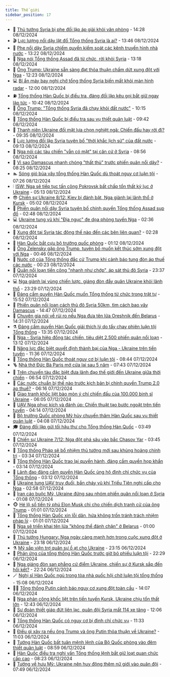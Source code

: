 ```yaml
---
title: Thế giới
sidebar_position: 17
---
```


<!-- dantri-the-gioi:START -->
- 🌋 [Thủ tướng Syria bị phe đối lập áp giải khỏi văn phòng](https://dantri.com.vn/the-gioi/thu-tuong-syria-bi-phe-doi-lap-ap-giai-khoi-van-phong-20241208174632070.htm) - 14:28 08/12/2024
- 🎬 [Lực lượng nổi dậy lật đổ Tổng thống Syria là ai?](https://dantri.com.vn/the-gioi/luc-luong-noi-day-lat-do-tong-thong-syria-la-ai-20241208204513653.htm) - 13:46 08/12/2024
- 🧰 [Phe nổi dậy Syria chiếm quyền kiểm soát các kênh truyền hình nhà nước](https://dantri.com.vn/the-gioi/phe-noi-day-syria-chiem-quyen-kiem-soat-cac-kenh-truyen-hinh-nha-nuoc-20241208181302145.htm) - 13:22 08/12/2024
- 🌋 [Nga nói Tổng thống Assad đã từ chức, rời khỏi Syria](https://dantri.com.vn/the-gioi/nga-noi-tong-thong-assad-da-tu-chuc-roi-khoi-syria-20241208201803385.htm) - 13:18 08/12/2024
- 🗽 [Ông Trump: Ukraine sẵn sàng đạt thỏa thuận chấm dứt xung đột với Nga](https://dantri.com.vn/the-gioi/ong-trump-ukraine-san-sang-dat-thoa-thuan-cham-dut-xung-dot-voi-nga-20241208174807947.htm) - 12:23 08/12/2024
- 💻 [Bí ẩn máy bay nghi chở tổng thống Syria biến mất khỏi màn hình radar](https://dantri.com.vn/the-gioi/bi-an-may-bay-nghi-cho-tong-thong-syria-bien-mat-khoi-man-hinh-radar-20241208181344653.htm) - 12:00 08/12/2024
- ⛽️ [Tổng thống Hàn Quốc bị điều tra, đảng đối lập kêu gọi bắt giữ ngay lập tức](https://dantri.com.vn/the-gioi/tong-thong-han-quoc-bi-dieu-tra-dang-doi-lap-keu-goi-bat-giu-ngay-lap-tuc-20241208163544656.htm) - 10:42 08/12/2024
- 🤩 [Ông Trump: &quot;Tổng thống Syria đã chạy khỏi đất nước&quot;](https://dantri.com.vn/the-gioi/ong-trump-tong-thong-syria-da-chay-khoi-dat-nuoc-20241208170532439.htm) - 10:15 08/12/2024
- 🧐 [Tổng thống Hàn Quốc bị điều tra sau vụ thiết quân luật](https://dantri.com.vn/the-gioi/tong-thong-han-quoc-bi-dieu-tra-sau-vu-thiet-quan-luat-20241208151924559.htm) - 09:42 08/12/2024
- 🎊 [Thanh niên Ukraine đối mặt lựa chọn nghiệt ngã: Chiến đấu hay rời đi?](https://dantri.com.vn/the-gioi/thanh-nien-ukraine-doi-mat-lua-chon-nghiet-nga-chien-dau-hay-roi-di-20241208111306918.htm) - 09:35 08/12/2024
- 📝 [Lực lượng đối lập Syria tuyên bố &quot;thời khắc lịch sử&quot; của đất nước](https://dantri.com.vn/the-gioi/luc-luong-doi-lap-syria-tuyen-bo-thoi-khac-lich-su-cua-dat-nuoc-20241208154053911.htm) - 09:13 08/12/2024
- 🤡 [Nga nói các tàu chiến &quot;vẫn có mặt&quot; tại căn cứ ở Syria](https://dantri.com.vn/the-gioi/nga-noi-cac-tau-chien-van-co-mat-tai-can-cu-o-syria-20241208155453166.htm) - 08:56 08/12/2024
- 🥷 [Vì sao Damascus nhanh chóng &quot;thất thủ&quot; trước phiến quân nổi dậy?](https://dantri.com.vn/the-gioi/vi-sao-damascus-nhanh-chong-that-thu-truoc-phien-quan-noi-day-20241208152251584.htm) - 08:25 08/12/2024
- 🏊 [Sóng gió bủa vây tổng thống Hàn Quốc dù thoát nguy cơ luận tội](https://dantri.com.vn/the-gioi/song-gio-bua-vay-tong-thong-han-quoc-du-thoat-nguy-co-luan-toi-20241208091745508.htm) - 07:26 08/12/2024
- 🕯 [ISW: Nga sẽ tiếp tục tấn công Pokrovsk bất chấp tổn thất kỷ lục ở Ukraine](https://dantri.com.vn/the-gioi/isw-nga-se-tiep-tuc-tan-cong-pokrovsk-bat-chap-ton-that-ky-luc-o-ukraine-20241208120825066.htm) - 05:13 08/12/2024
- 😎 [Chiến sự Ukraine 8/12: Kiev bị đánh bật, Nga giành lại lãnh thổ ở Kursk](https://dantri.com.vn/the-gioi/chien-su-ukraine-812-kiev-bi-danh-bat-nga-gianh-lai-lanh-tho-o-kursk-20241208115246280.htm) - 05:02 08/12/2024
- 🌈 [Phiến quân nổi dậy Syria tuyên bố chính quyền Tổng thống Assad sụp đổ](https://dantri.com.vn/the-gioi/phien-quan-noi-day-syria-tuyen-bo-chinh-quyen-tong-thong-assad-sup-do-20241208094649325.htm) - 02:48 08/12/2024
- 💻 [Ukraine tung vũ khí &quot;Địa ngục&quot; đe dọa phòng tuyến Nga](https://dantri.com.vn/the-gioi/ukraine-tung-vu-khi-dia-nguc-de-doa-phong-tuyen-nga-20241207074535281.htm) - 02:36 08/12/2024
- 🤖 [Xung đột tại Syria tác động thế nào đến các bên liên quan?](https://dantri.com.vn/the-gioi/xung-dot-tai-syria-tac-dong-the-nao-den-cac-ben-lien-quan-20241208092730777.htm) - 02:28 08/12/2024
- 🦏 [Hàn Quốc bắt cựu bộ trưởng quốc phòng](https://dantri.com.vn/the-gioi/han-quoc-bat-cuu-bo-truong-quoc-phong-20241208081140834.htm) - 01:12 08/12/2024
- 🌁 [Ông Zelensky gặp ông Trump, tuyên bố muốn kết thúc sớm xung đột với Nga](https://dantri.com.vn/the-gioi/ong-zelensky-gap-ong-trump-tuyen-bo-muon-ket-thuc-som-xung-dot-voi-nga-20241208072808933.htm) - 00:46 08/12/2024
- 🐘 [Nước cờ của Tổng thống đắc cử Trump khi cảnh báo tung đòn áp thuế các nước](https://dantri.com.vn/the-gioi/nuoc-co-cua-tong-thong-dac-cu-trump-khi-canh-bao-tung-don-ap-thue-cac-nuoc-20241208064945829.htm) - 00:23 08/12/2024
- 🥷 [Quân nổi loạn tiến công &quot;nhanh như chớp&quot;, áp sát thủ đô Syria](https://dantri.com.vn/the-gioi/quan-noi-loan-tien-cong-nhanh-nhu-chop-ap-sat-thu-do-syria-20241208063417130.htm) - 23:37 07/12/2024
- 💻 [Nga giành lại vùng chiến lược, giáng đòn đẩy quân Ukraine khỏi lãnh thổ](https://dantri.com.vn/the-gioi/nga-gianh-lai-vung-chien-luoc-giang-don-day-quan-ukraine-khoi-lanh-tho-20241208060358251.htm) - 23:29 07/12/2024
- 🎡 [Đảng cầm quyền Hàn Quốc muốn Tổng thống từ chức trong trật tự](https://dantri.com.vn/the-gioi/dang-cam-quyen-han-quoc-muon-tong-thong-tu-chuc-trong-trat-tu-20241207225002236.htm) - 15:52 07/12/2024
- 🧰 [Phiến quân nổi loạn cách thủ đô Syria 50km, tìm cách bao vây Damascus](https://dantri.com.vn/the-gioi/phien-quan-noi-loan-cach-thu-do-syria-50km-tim-cach-bao-vay-damascus-20241207214427989.htm) - 14:47 07/12/2024
- 🥸 [Chuyên gia nói về rủi ro nếu Nga đưa tên lửa Oreshnik đến Belarus](https://dantri.com.vn/the-gioi/chuyen-gia-noi-ve-rui-ro-neu-nga-dua-ten-lua-oreshnik-den-belarus-20241207212205524.htm) - 14:31 07/12/2024
- ⚗️ [Đảng cầm quyền Hàn Quốc giải thích lý do tẩy chay phiên luận tội Tổng thống](https://dantri.com.vn/the-gioi/dang-cam-quyen-han-quoc-giai-thich-ly-do-tay-chay-phien-luan-toi-tong-thong-20241207203113723.htm) - 13:35 07/12/2024
- 🌮 [Nga - Syria hiệp đồng tác chiến, tiêu diệt 2.500 phiến quân nổi loạn](https://dantri.com.vn/the-gioi/nga-syria-hiep-dong-tac-chien-tieu-diet-2500-phien-quan-noi-loan-20241207192904064.htm) - 13:12 07/12/2024
- 🎃 [Năng lực đặc biệt quyết định thành bại của Nga - Ukraine trên tiền tuyến](https://dantri.com.vn/the-gioi/nang-luc-dac-biet-quyet-dinh-thanh-bai-cua-nga-ukraine-tren-tien-tuyen-20241207182823823.htm) - 11:36 07/12/2024
- 💫 [Tổng thống Hàn Quốc thoát nguy cơ bị luận tội](https://dantri.com.vn/the-gioi/tong-thong-han-quoc-thoat-nguy-co-bi-luan-toi-20241207154452042.htm) - 08:44 07/12/2024
- 🪜 [Nhà thờ Đức Bà Paris mở cửa lại sau 5 năm](https://dantri.com.vn/the-gioi/nha-tho-duc-ba-paris-mo-cua-lai-sau-5-nam-20241207142709531.htm) - 07:43 07/12/2024
- 🌋 [Trên chuyến tàu đặc biệt đưa lãnh đạo thế giới đến Ukraine giữa thời chiến](https://dantri.com.vn/the-gioi/tren-chuyen-tau-dac-biet-dua-lanh-dao-the-gioi-den-ukraine-giua-thoi-chien-20241207135119846.htm) - 06:54 07/12/2024
- 🦏 [Các nước chuẩn bị thế nào trước kịch bản bị chính quyền Trump 2.0 áp thuế?](https://dantri.com.vn/the-gioi/cac-nuoc-chuan-bi-the-nao-truoc-kich-ban-bi-chinh-quyen-trump-20-ap-thue-20241202103841172.htm) - 06:16 07/12/2024
- 👀 [Giao tranh khốc liệt bào mòn ý chí chiến đấu của 100.000 binh sĩ Ukraine](https://dantri.com.vn/the-gioi/giao-tranh-khoc-liet-bao-mon-y-chi-chien-dau-cua-100000-binh-si-ukraine-20241207122039083.htm) - 06:05 07/12/2024
- 🧰 [UAV Nga phục kích và đánh úp: Chiến thuật tạo bước ngoặt trên tiền tuyến](https://dantri.com.vn/the-gioi/uav-nga-phuc-kich-va-danh-up-chien-thuat-tao-buoc-ngoat-tren-tien-tuyen-20241207095423895.htm) - 04:14 07/12/2024
- 🚀 [Bộ trưởng Quốc phòng Mỹ hủy chuyến thăm Hàn Quốc sau vụ thiết quân luật](https://dantri.com.vn/the-gioi/bo-truong-quoc-phong-my-huy-chuyen-tham-han-quoc-sau-vu-thiet-quan-luat-20241207110740376.htm) - 04:08 07/12/2024
- 🎓 [Đảng đối lập gửi tối hậu thư cho Tổng thống Hàn Quốc](https://dantri.com.vn/the-gioi/dang-doi-lap-gui-toi-hau-thu-cho-tong-thong-han-quoc-20241207094937192.htm) - 03:49 07/12/2024
- 🥸 [Chiến sự Ukraine 7/12: Nga đột phá sâu vào bắc Chasov Yar](https://dantri.com.vn/the-gioi/chien-su-ukraine-712-nga-dot-pha-sau-vao-bac-chasov-yar-20241207103413333.htm) - 03:45 07/12/2024
- 🦅 [Tổng thống Pháp sẽ bổ nhiệm thủ tướng mới sau khủng hoảng chính trị](https://dantri.com.vn/the-gioi/tong-thong-phap-se-bo-nhiem-thu-tuong-moi-sau-khung-hoang-chinh-tri-20241206220736721.htm) - 03:34 07/12/2024
- 🤭 [Tổng thống Hàn Quốc trao lại quyền hành, đảng cầm quyền họp khẩn](https://dantri.com.vn/the-gioi/tong-thong-han-quoc-trao-lai-quyen-hanh-dang-cam-quyen-hop-khan-20241207101012021.htm) - 03:14 07/12/2024
- 🤖 [Lãnh đạo đảng cầm quyền Hàn Quốc ủng hộ đình chỉ chức vụ của Tổng thống](https://dantri.com.vn/the-gioi/lanh-dao-dang-cam-quyen-han-quoc-ung-ho-dinh-chi-chuc-vu-cua-tong-thong-20241206210651115.htm) - 03:12 07/12/2024
- 🐲 [Ukraine tung UAV truy đuổi, bắn cháy vũ khí Triều Tiên nghi cấp cho Nga](https://dantri.com.vn/the-gioi/ukraine-tung-uav-truy-duoi-ban-chay-vu-khi-trieu-tien-nghi-cap-cho-nga-20241207091340071.htm) - 02:58 07/12/2024
- 🫣 [Iran cáo buộc Mỹ, Ukraine đứng sau nhóm phiến quân nổi loạn ở Syria](https://dantri.com.vn/the-gioi/iran-cao-buoc-my-ukraine-dung-sau-nhom-phien-quan-noi-loan-o-syria-20241207073206970.htm) - 01:08 07/12/2024
- 🐵 [Hé lộ số tiền tỷ phú Elon Musk chi cho chiến dịch tranh cử của ông Trump](https://dantri.com.vn/the-gioi/he-lo-so-tien-ty-phu-elon-musk-chi-cho-chien-dich-tranh-cu-cua-ong-trump-20241207070106811.htm) - 01:01 07/12/2024
- 🫶 [Tổng thống Hàn Quốc xin lỗi dân, hứa không trốn tránh trách nhiệm pháp lý](https://dantri.com.vn/the-gioi/tong-thong-han-quoc-xin-loi-dan-hua-khong-tron-tranh-trach-nhiem-phap-ly-20241207080728949.htm) - 01:01 07/12/2024
- 💃 [Nga sẽ triển khai tên lửa &quot;không thể đánh chặn&quot; ở Belarus](https://dantri.com.vn/the-gioi/nga-se-trien-khai-ten-lua-khong-the-danh-chan-o-belarus-20241207070750119.htm) - 01:00 07/12/2024
- 💫 [Thủ tướng Hungary: Nga ngày càng mạnh hơn trong cuộc xung đột ở Ukraine](https://dantri.com.vn/the-gioi/thu-tuong-hungary-nga-ngay-cang-manh-hon-trong-cuoc-xung-dot-o-ukraine-20241206203413749.htm) - 23:18 06/12/2024
- ⚗️ [Mỹ sắp viện trợ quân sự ồ ạt cho Ukraine](https://dantri.com.vn/the-gioi/my-sap-vien-tro-quan-su-o-at-cho-ukraine-20241207061218918.htm) - 23:15 06/12/2024
- 🥷 [Phản ứng của tổng thống Hàn Quốc trước giờ bỏ phiếu luận tội](https://dantri.com.vn/the-gioi/phan-ung-cua-tong-thong-han-quoc-truoc-gio-bo-phieu-luan-toi-20241207011521457.htm) - 22:29 06/12/2024
- 🥸 [Nga giáng đòn san phẳng cứ điểm Ukraine, chiến sự ở Kursk sắp đến hồi kết?](https://dantri.com.vn/the-gioi/nga-giang-don-san-phang-cu-diem-ukraine-chien-su-o-kursk-sap-den-hoi-ket-20241207004228703.htm) - 22:24 06/12/2024
- 🪄 [Nghị sĩ Hàn Quốc ngủ trong tòa nhà quốc hội chờ luận tội tổng thống](https://dantri.com.vn/the-gioi/nghi-si-han-quoc-ngu-trong-toa-nha-quoc-hoi-cho-luan-toi-tong-thong-20241206220557086.htm) - 15:08 06/12/2024
- 🧑‍💻 [Tổng thống Putin cảnh báo nguy cơ xung đột toàn cầu](https://dantri.com.vn/the-gioi/tong-thong-putin-canh-bao-nguy-co-xung-dot-toan-cau-20241206202831385.htm) - 14:07 06/12/2024
- 🤭 [Nga phản công khốc liệt trên tiền tuyến Kursk, Ukraine chịu tổn thất lớn](https://dantri.com.vn/the-gioi/nga-phan-cong-khoc-liet-tren-tien-tuyen-kursk-ukraine-chiu-ton-that-lon-20241206194041381.htm) - 12:43 06/12/2024
- 🗽 [Sư đoàn thiết giáp đứt liên lạc, quân đội Syria mất 114 xe tăng](https://dantri.com.vn/the-gioi/su-doan-thiet-giap-dut-lien-lac-quan-doi-syria-mat-114-xe-tang-20241206165026026.htm) - 12:06 06/12/2024
- 🤖 [Tổng thống Hàn Quốc có nguy cơ bị đình chỉ chức vụ](https://dantri.com.vn/the-gioi/tong-thong-han-quoc-co-nguy-co-bi-dinh-chi-chuc-vu-20241206182935460.htm) - 11:33 06/12/2024
- 🌈 [Điều gì xảy ra nếu ông Trump và ông Putin thỏa thuận về Ukraine?](https://dantri.com.vn/the-gioi/dieu-gi-xay-ra-neu-ong-trump-va-ong-putin-thoa-thuan-ve-ukraine-20241206153152046.htm) - 11:03 06/12/2024
- 🤩 [Tướng Hàn Quốc bất tuân mệnh lệnh của Bộ Quốc phòng vào đêm thiết quân luật](https://dantri.com.vn/the-gioi/tuong-han-quoc-bat-tuan-menh-lenh-cua-bo-quoc-phong-vao-dem-thiet-quan-luat-20241206154751998.htm) - 08:59 06/12/2024
- 🤗 [Hàn Quốc điều tra nghi vấn Tổng thống lệnh bắt giữ loạt quan chức cấp cao](https://dantri.com.vn/the-gioi/han-quoc-dieu-tra-nghi-van-tong-thong-lenh-bat-giu-loat-quan-chuc-cap-cao-20241206143404622.htm) - 08:23 06/12/2024
- 🙉 [Tướng về hưu Mỹ: Ukraine nên huy động thêm nữ giới vào quân đội](https://dantri.com.vn/the-gioi/tuong-ve-huu-my-ukraine-nen-huy-dong-them-nu-gioi-vao-quan-doi-20241206143135344.htm) - 07:49 06/12/2024<!-- dantri-the-gioi:END -->
